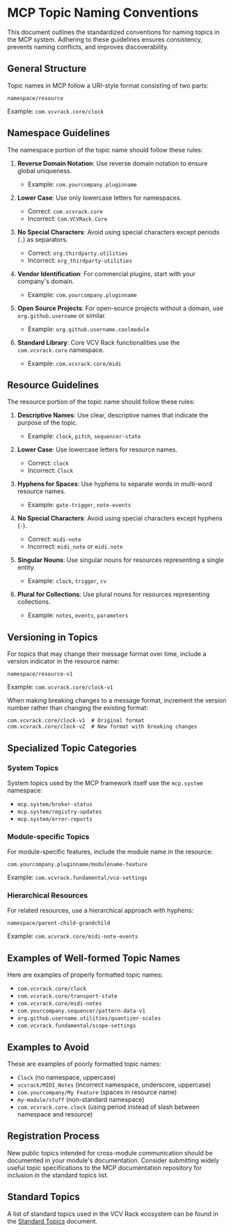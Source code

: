 # MCP Topic Naming Conventions

This document outlines the standardized conventions for naming topics in the MCP system. Adhering to these guidelines ensures consistency, prevents naming conflicts, and improves discoverability.

## General Structure

Topic names in MCP follow a URI-style format consisting of two parts:

```
namespace/resource
```

Example: `com.vcvrack.core/clock`

## Namespace Guidelines

The namespace portion of the topic name should follow these rules:

1. **Reverse Domain Notation**: Use reverse domain notation to ensure global uniqueness.
   - Example: `com.yourcompany.pluginname`

2. **Lower Case**: Use only lowercase letters for namespaces.
   - Correct: `com.vcvrack.core`
   - Incorrect: `Com.VCVRack.Core`

3. **No Special Characters**: Avoid using special characters except periods (`.`) as separators.
   - Correct: `org.thirdparty.utilities`
   - Incorrect: `org_thirdparty-utilities`

4. **Vendor Identification**: For commercial plugins, start with your company's domain.
   - Example: `com.yourcompany.pluginname`

5. **Open Source Projects**: For open-source projects without a domain, use `org.github.username` or similar.
   - Example: `org.github.username.coolmodule`

6. **Standard Library**: Core VCV Rack functionalities use the `com.vcvrack.core` namespace.
   - Example: `com.vcvrack.core/midi`

## Resource Guidelines

The resource portion of the topic name should follow these rules:

1. **Descriptive Names**: Use clear, descriptive names that indicate the purpose of the topic.
   - Example: `clock`, `pitch`, `sequencer-state`

2. **Lower Case**: Use lowercase letters for resource names.
   - Correct: `clock`
   - Incorrect: `Clock`

3. **Hyphens for Spaces**: Use hyphens to separate words in multi-word resource names.
   - Example: `gate-trigger`, `note-events`

4. **No Special Characters**: Avoid using special characters except hyphens (`-`).
   - Correct: `midi-note`
   - Incorrect: `midi_note` or `midi.note`

5. **Singular Nouns**: Use singular nouns for resources representing a single entity.
   - Example: `clock`, `trigger`, `cv`

6. **Plural for Collections**: Use plural nouns for resources representing collections.
   - Example: `notes`, `events`, `parameters`

## Versioning in Topics

For topics that may change their message format over time, include a version indicator in the resource name:

```
namespace/resource-v1
```

Example: `com.vcvrack.core/clock-v1`

When making breaking changes to a message format, increment the version number rather than changing the existing format:

```
com.vcvrack.core/clock-v1  # Original format
com.vcvrack.core/clock-v2  # New format with breaking changes
```

## Specialized Topic Categories

### System Topics

System topics used by the MCP framework itself use the `mcp.system` namespace:

- `mcp.system/broker-status`
- `mcp.system/registry-updates`
- `mcp.system/error-reports`

### Module-specific Topics

For module-specific features, include the module name in the resource:

```
com.yourcompany.pluginname/modulename-feature
```

Example: `com.vcvrack.fundamental/vco-settings`

### Hierarchical Resources

For related resources, use a hierarchical approach with hyphens:

```
namespace/parent-child-grandchild
```

Example: `com.vcvrack.core/midi-note-events`

## Examples of Well-formed Topic Names

Here are examples of properly formatted topic names:

- `com.vcvrack.core/clock`
- `com.vcvrack.core/transport-state`
- `com.vcvrack.core/midi-notes`
- `com.yourcompany.sequencer/pattern-data-v1`
- `org.github.username.utilities/quantizer-scales`
- `com.vcvrack.fundamental/scope-settings`

## Examples to Avoid

These are examples of poorly formatted topic names:

- `Clock` (no namespace, uppercase)
- `vcvrack/MIDI_Notes` (incorrect namespace, underscore, uppercase)
- `com.yourcompany/My Feature` (spaces in resource name)
- `my-module/stuff` (non-standard namespace)
- `com.vcvrack.core.clock` (using period instead of slash between namespace and resource)

## Registration Process

New public topics intended for cross-module communication should be documented in your module's documentation. Consider submitting widely useful topic specifications to the MCP documentation repository for inclusion in the standard topics list.

## Standard Topics

A list of standard topics used in the VCV Rack ecosystem can be found in the [Standard Topics](standard_topics.md) document. 